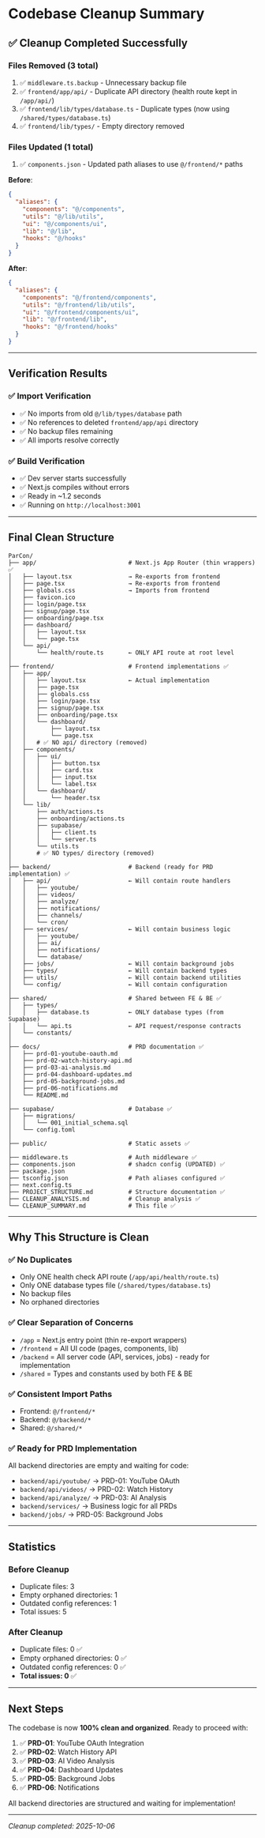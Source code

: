 # Codebase Cleanup Summary

## ✅ Cleanup Completed Successfully

### Files Removed (3 total)

1. ✅ `middleware.ts.backup` - Unnecessary backup file
2. ✅ `frontend/app/api/` - Duplicate API directory (health route kept in `/app/api/`)
3. ✅ `frontend/lib/types/database.ts` - Duplicate types (now using `/shared/types/database.ts`)
4. ✅ `frontend/lib/types/` - Empty directory removed

### Files Updated (1 total)

1. ✅ `components.json` - Updated path aliases to use `@/frontend/*` paths

**Before**:
```json
{
  "aliases": {
    "components": "@/components",
    "utils": "@/lib/utils",
    "ui": "@/components/ui",
    "lib": "@/lib",
    "hooks": "@/hooks"
  }
}
```

**After**:
```json
{
  "aliases": {
    "components": "@/frontend/components",
    "utils": "@/frontend/lib/utils",
    "ui": "@/frontend/components/ui",
    "lib": "@/frontend/lib",
    "hooks": "@/frontend/hooks"
  }
}
```

---

## Verification Results

### ✅ Import Verification
- ✅ No imports from old `@/lib/types/database` path
- ✅ No references to deleted `frontend/app/api` directory
- ✅ No backup files remaining
- ✅ All imports resolve correctly

### ✅ Build Verification
- ✅ Dev server starts successfully
- ✅ Next.js compiles without errors
- ✅ Ready in ~1.2 seconds
- ✅ Running on `http://localhost:3001`

---

## Final Clean Structure

```
ParCon/
├── app/                          # Next.js App Router (thin wrappers) ✅
│   ├── layout.tsx                → Re-exports from frontend
│   ├── page.tsx                  → Re-exports from frontend
│   ├── globals.css               → Imports from frontend
│   ├── favicon.ico
│   ├── login/page.tsx
│   ├── signup/page.tsx
│   ├── onboarding/page.tsx
│   ├── dashboard/
│   │   ├── layout.tsx
│   │   └── page.tsx
│   └── api/
│       └── health/route.ts       ← ONLY API route at root level
│
├── frontend/                     # Frontend implementations ✅
│   ├── app/
│   │   ├── layout.tsx            ← Actual implementation
│   │   ├── page.tsx
│   │   ├── globals.css
│   │   ├── login/page.tsx
│   │   ├── signup/page.tsx
│   │   ├── onboarding/page.tsx
│   │   └── dashboard/
│   │       ├── layout.tsx
│   │       └── page.tsx
│   │   # ✅ NO api/ directory (removed)
│   ├── components/
│   │   ├── ui/
│   │   │   ├── button.tsx
│   │   │   ├── card.tsx
│   │   │   ├── input.tsx
│   │   │   └── label.tsx
│   │   └── dashboard/
│   │       └── header.tsx
│   └── lib/
│       ├── auth/actions.ts
│       ├── onboarding/actions.ts
│       ├── supabase/
│       │   ├── client.ts
│       │   └── server.ts
│       └── utils.ts
│       # ✅ NO types/ directory (removed)
│
├── backend/                      # Backend (ready for PRD implementation) ✅
│   ├── api/                      ← Will contain route handlers
│   │   ├── youtube/
│   │   ├── videos/
│   │   ├── analyze/
│   │   ├── notifications/
│   │   ├── channels/
│   │   └── cron/
│   ├── services/                 ← Will contain business logic
│   │   ├── youtube/
│   │   ├── ai/
│   │   ├── notifications/
│   │   └── database/
│   ├── jobs/                     ← Will contain background jobs
│   ├── types/                    ← Will contain backend types
│   ├── utils/                    ← Will contain backend utilities
│   └── config/                   ← Will contain configuration
│
├── shared/                       # Shared between FE & BE ✅
│   ├── types/
│   │   ├── database.ts           ← ONLY database types (from Supabase)
│   │   └── api.ts                ← API request/response contracts
│   └── constants/
│
├── docs/                         # PRD documentation ✅
│   ├── prd-01-youtube-oauth.md
│   ├── prd-02-watch-history-api.md
│   ├── prd-03-ai-analysis.md
│   ├── prd-04-dashboard-updates.md
│   ├── prd-05-background-jobs.md
│   ├── prd-06-notifications.md
│   └── README.md
│
├── supabase/                     # Database ✅
│   ├── migrations/
│   │   └── 001_initial_schema.sql
│   └── config.toml
│
├── public/                       # Static assets ✅
│
├── middleware.ts                 # Auth middleware ✅
├── components.json               # shadcn config (UPDATED) ✅
├── package.json
├── tsconfig.json                 # Path aliases configured ✅
├── next.config.ts
├── PROJECT_STRUCTURE.md          # Structure documentation ✅
├── CLEANUP_ANALYSIS.md           # Cleanup analysis ✅
└── CLEANUP_SUMMARY.md            # This file ✅
```

---

## Why This Structure is Clean

### ✅ No Duplicates
- Only ONE health check API route (`/app/api/health/route.ts`)
- Only ONE database types file (`/shared/types/database.ts`)
- No backup files
- No orphaned directories

### ✅ Clear Separation of Concerns
- `/app` = Next.js entry point (thin re-export wrappers)
- `/frontend` = All UI code (pages, components, lib)
- `/backend` = All server code (API, services, jobs) - ready for implementation
- `/shared` = Types and constants used by both FE & BE

### ✅ Consistent Import Paths
- Frontend: `@/frontend/*`
- Backend: `@/backend/*`
- Shared: `@/shared/*`

### ✅ Ready for PRD Implementation
All backend directories are empty and waiting for code:
- `backend/api/youtube/` → PRD-01: YouTube OAuth
- `backend/api/videos/` → PRD-02: Watch History
- `backend/api/analyze/` → PRD-03: AI Analysis
- `backend/services/` → Business logic for all PRDs
- `backend/jobs/` → PRD-05: Background Jobs

---

## Statistics

### Before Cleanup
- Duplicate files: 3
- Empty orphaned directories: 1
- Outdated config references: 1
- Total issues: 5

### After Cleanup
- Duplicate files: 0 ✅
- Empty orphaned directories: 0 ✅
- Outdated config references: 0 ✅
- **Total issues: 0** ✅

---

## Next Steps

The codebase is now **100% clean and organized**. Ready to proceed with:

1. ✅ **PRD-01**: YouTube OAuth Integration
2. ✅ **PRD-02**: Watch History API
3. ✅ **PRD-03**: AI Video Analysis
4. ✅ **PRD-04**: Dashboard Updates
5. ✅ **PRD-05**: Background Jobs
6. ✅ **PRD-06**: Notifications

All backend directories are structured and waiting for implementation!

---

_Cleanup completed: 2025-10-06_
